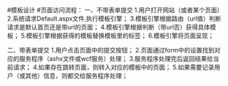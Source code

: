 #模板设计
#页面访问流程：
一、不带表单提交
	1.用户打开网站（或者某个页面）
	2.系统请求Default.aspx文件,执行模板引擎；
	3.模板引擎根据路由（url值）判断请求是默认首页还是带url的页面；
	4.模板引擎根据判断（带url否）获得具体模板；
	5.模板引擎根据获得的模板替换模板里的标签；
	6.模板引擎将页面呈现；

二、带表单提交
	1.用户点击页面中的提交按钮；
	2.页面通过form中的设置找到对应的服务程序（ashx文件或wcf服务）处理；
	3.服务程序处理完后返回结果给当前请求；
	4.如果存在跳转页面，则转入对应的模板中的页面；
	5.如果需要记录用户（或其他）信息，则都交给服务程序处理；
